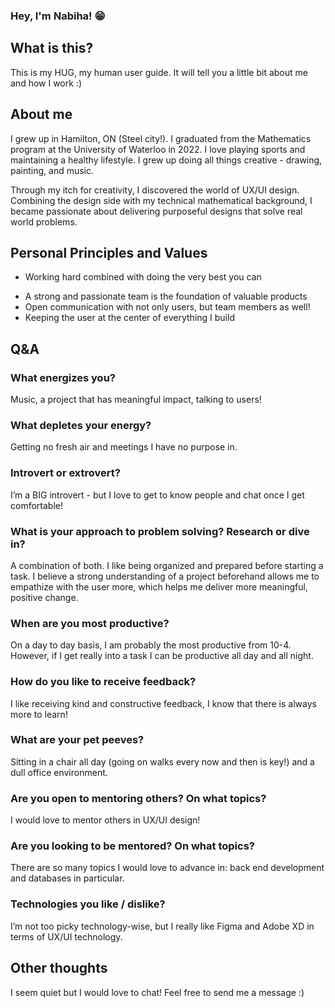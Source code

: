 ### Hey, I'm Nabiha! :grin:

## What is this?

This is my HUG, my human user guide. It will tell you a little bit about me and how I work :) 


## About me 

I grew up in Hamilton, ON (Steel city!). I graduated from the Mathematics program at the University of Waterloo in 2022. I love playing sports and maintaining a healthy lifestyle. I grew up doing all things creative - drawing, painting, and music. 

Through my itch for creativity, I discovered the world of UX/UI design. Combining the design side with my technical mathematical background, I became passionate about delivering purposeful designs that solve real world problems. 


## Personal Principles and Values 

- Working hard combined with doing the very best you can 
+ A strong and passionate team is the foundation of valuable products
+ Open communication with not only users, but team members as well!
+ Keeping the user at the center of everything I build


## Q&A

### What energizes you?
Music, a project that has meaningful impact, talking to users! 

### What depletes your energy?
Getting no fresh air and meetings I have no purpose in.  

### Introvert or extrovert?
I’m a BIG introvert - but I love to get to know people and chat once I get comfortable! 

### What is your approach to problem solving? Research or dive in?
A combination of both. I like being organized and prepared before starting a task. I believe a strong understanding of a project beforehand allows me to empathize with the user more, which helps me deliver more meaningful, positive change. 

### When are you most productive?
On a day to day basis, I am probably the most productive from 10-4. However, if I get really into a task I can be productive all day and all night. 

### How do you like to receive feedback?
I like receiving kind and constructive feedback, I know that there is always more to learn!

### What are your pet peeves?
Sitting in a chair all day (going on walks every now and then is key!) and a dull office environment. 

### Are you open to mentoring others? On what topics?
I would love to mentor others in UX/UI design!

### Are you looking to be mentored? On what topics?
There are so many topics I would love to advance in: back end development and databases in particular. 

### Technologies you like / dislike?
I’m not too picky technology-wise, but I really like Figma and Adobe XD in terms of UX/UI technology. 
 

## Other thoughts

I seem quiet but I would love to chat! Feel free to send me a message :) 

